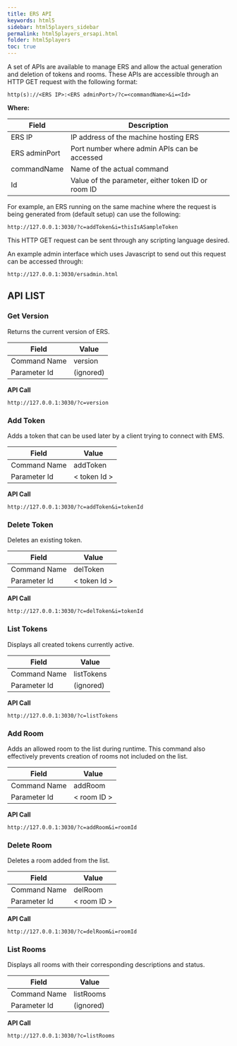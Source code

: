 ```yaml
---
title: ERS API
keywords: html5
sidebar: html5players_sidebar
permalink: html5players_ersapi.html
folder: html5players
toc: true
---
```




A set of APIs are available to manage ERS and allow the actual generation and deletion of tokens and rooms. These APIs are accessible through an HTTP GET request with the following format:

```
http(s)://<ERS IP>:<ERS adminPort>/?c=<commandName>&i=<Id>

```

**Where:**

| **Field**     | **Description**                          |
| ------------- | ---------------------------------------- |
| ERS IP        | IP address of the machine hosting ERS    |
| ERS adminPort | Port number where admin APIs can be accessed |
| commandName   | Name of the actual command               |
| Id            | Value of the parameter, either token ID or room ID |

For example, an ERS running on the same machine where the request is being generated from (default setup) can use the following:

```
http://127.0.0.1:3030/?c=addToken&i=thisIsASampleToken

```

This HTTP GET request can be sent through any scripting language desired.

An example admin interface which uses Javascript to send out this request can be accessed through:

```
http://127.0.0.1:3030/ersadmin.html
```



## API LIST

### Get Version

Returns the current version of ERS.

| **Field**    | **Value** |
| ------------ | --------- |
| Command Name | version   |
| Parameter Id | (ignored) |

**API Call** 

```
http://127.0.0.1:3030/?c=version
```



### Add Token

Adds a token that can be used later by a client trying to connect with EMS.

| **Field**    | **Value**    |
| ------------ | ------------ |
| Command Name | addToken     |
| Parameter Id | < token Id > |

**API Call**

```
http://127.0.0.1:3030/?c=addToken&i=tokenId

```



### Delete Token

Deletes an existing token.

| **Field**    | **Value**    |
| ------------ | ------------ |
| Command Name | delToken     |
| Parameter Id | < token Id > |

**API Call**

```
http://127.0.0.1:3030/?c=delToken&i=tokenId

```



### List Tokens

Displays all created tokens currently active.

| **Field**    | **Value**  |
| ------------ | ---------- |
| Command Name | listTokens |
| Parameter Id | (ignored)  |

**API Call**

```
http://127.0.0.1:3030/?c=listTokens

```



### Add Room

Adds an allowed room to the list during runtime. This command also effectively prevents creation of rooms not included on the list.

| **Field**    | **Value**   |
| ------------ | ----------- |
| Command Name | addRoom     |
| Parameter Id | < room ID > |

**API Call**

```
http://127.0.0.1:3030/?c=addRoom&i=roomId

```



### Delete Room

Deletes a room added from the list.

| **Field**    | **Value**   |
| ------------ | ----------- |
| Command Name | delRoom     |
| Parameter Id | < room ID > |

**API Call**

```
http://127.0.0.1:3030/?c=delRoom&i=roomId

```



### List Rooms

Displays all rooms with their corresponding descriptions and status.

| **Field**    | **Value** |
| ------------ | --------- |
| Command Name | listRooms |
| Parameter Id | (ignored) |

**API Call**

```
http://127.0.0.1:3030/?c=listRooms
```